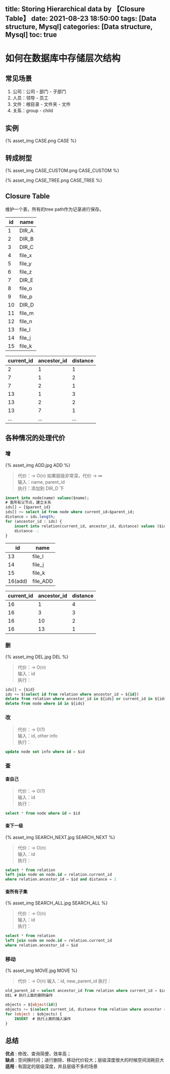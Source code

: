 title: Storing Hierarchical data by 【Closure Table】
date: 2021-08-23 18:50:00
tags: [Data structure, Mysql]
categories: [Data structure, Mysql]
toc: true
---
# 如何在数据库中存储层次结构

## 常见场景

1. 公司：公司 - 部门 - 子部门 
2. 人员：领导 - 员工 
3. 文件：根目录 - 文件夹 - 文件
4. 关系：group - child

## 实例

{% asset_img CASE.png CASE %}

## 转成树型

{% asset_img CASE_CUSTOM.png CASE_CUSTOM %}

{% asset_img CASE_TREE.png CASE_TREE %}

## Closure Table

维护一个表，所有的tree path作为记录进行保存。

|id         |name      |
|-----------|----------|
|1          |DIR_A     |
|2          |DIR_B     |
|3          |DIR_C     |
|4          |file_x    |
|5          |file_y    |
|6          |file_z    |
|7          |DIR_E     |
|8          |file_o    |
|9          |file_p    |
|10         |DIR_D     |
|11         |file_m    |
|12         |file_n    |
|13         |file_l    |
|14         |file_j    |
|15         |file_k    |

|current_id|ancestor_id|distance|
|----------|----------|--------|
|2         |1         |1       |
|7         |1         |2       |
|7         |2         |1       |
|13        |1         |3       |
|13        |2         |2       |
|13        |7         |1       |
|...       |...       |...     |

## 各种情况的处理代价

### 增
{% asset_img ADD.jpg ADD %}

> 代价：-> O(n)  如果层级非常深，代价 -> ∞  
> 输入：name, parent_id  
> 执行：添加到 DIR_D 下  
```sql
insert into node(name) values($name);
# 查所有父节点，建立关系
ids[] = {$parent_id}
ids[] += select id from node where current_id=$parent_id; 
distance = ids.length;
for (ancestor_id : ids) {
    insert into relation(current_id, ancestor_id, distance) values ($id, $ancestor_id, $distance);
    distance--;
}
```
|id     |name    |
|-------|--------|
|13     |file_l  |
|14     |file_j  |
|15     |file_k  |
|16(add)|file_ADD|

|current_id|ancestor_id|distance|
|-----------|----------|--------|
|16         |1         |4       |
|16         |3         |3       |
|16         |10        |2       |
|16         |13        |1       |

### 删
{% asset_img DEL.jpg DEL %}
> 代价：-> O(n)  
> 输入：id  
> 执行：  
```sql
ids[] = {$id}
ids += $(select id from relation where ancestor_id = ${id})
delete from relation where ancestor_id in ${ids} or current_id in ${ids}
delete from node where id in ${ids}
```

### 改
> 代价：-> O(1)  
> 输入：id, other info  
> 执行：  
```sql
update node set info where id = $id
```

### 查
#### 查自己
> 代价：-> O(1)  
> 输入：id  
> 执行：
```sql
select * from node where id = $id
```
#### 查下一级
{% asset_img SEARCH_NEXT.jpg SEARCH_NEXT %}
> 代价：-> O(n)  
> 输入：id  
> 执行：
```sql
select * from relation
left join node on node.id = relation.current_id
where relation.ancestor_id = $id and distance = 1
```
#### 查所有子集
{% asset_img SEARCH_ALL.jpg SEARCH_ALL %}
> 代价：-> O(n)  
> 输入：id  
> 执行：
```sql
select * from relation
left join node on node.id = relation.current_id
where relation.ancestor_id = $id
```
### 移动
{% asset_img MOVE.jpg MOVE %}
> 代价：-> O(n)
> 输入：id, new_parent_id
> 执行：
```sql
old_parent_id = select ancestor_id from relation where current_id = $id and distance = 1;
DEL # 执行上面的删除操作

objects = ${object(id)}
objects += $(select current_id, distance from relation where ancestor = $id)
for (object : $objects) {
    INSERT  # 执行上面的插入操作
}
```

<!-- ### 组织层级关系
> 代价：-> ∞  
```java
ids[] = {$id}
result[] = {}
for(cur_id : ids) {
    result add 
    $(select * from relation
    left join node on node.id = relation.current_id
    where relation.ancestor_id in $cur_id);

    ids add $(select current_id from relation where ancestor_id = $cur_id)
}
``` -->

## 总结
**优点** : 修改、查询简便，效率高；   
**缺点** : 空间换时间；进行删除、移动代价较大；层级深度很大的时候空间消耗巨大   
**适用** : 有固定的层级深度，并且层级不多的场景   